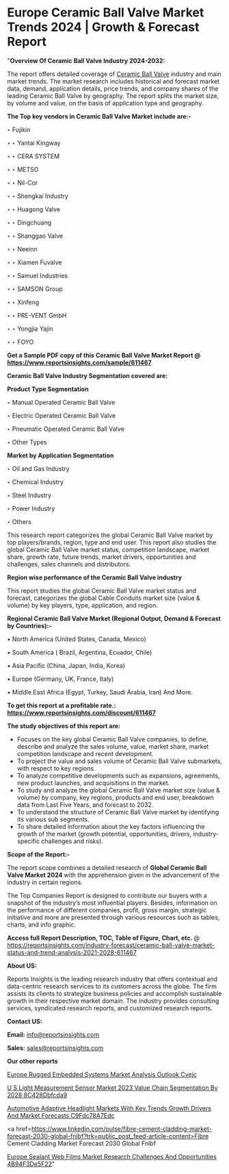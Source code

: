 # Europe Ceramic Ball Valve Market Trends 2024 | Growth & Forecast Report

"<strong>Overview Of Ceramic Ball Valve Industry 2024-2032:</strong>

The report offers detailed coverage of <a href=https://www.reportsinsights.com/sample/611467>Ceramic Ball Valve</a> industry and main market trends. The market research includes historical and forecast market data, demand, application details, price trends, and company shares of the leading Ceramic Ball Valve by geography. The report splits the market size, by volume and value, on the basis of application type and geography.

<strong>The Top key vendors in Ceramic Ball Valve Market include are:- </strong>

‣ Fujikin

‣ 
‣ Yantai Kingway

‣ 
‣ CERA SYSTEM

‣ 
‣ METSO

‣ 
‣ Nil-Cor

‣ 
‣ Shengkai Industry

‣ 
‣ Huagong Valve

‣ 
‣ Dingchuang

‣ 
‣ Shanggao Valve

‣ 
‣ Neeinn

‣ 
‣ Xiamen Fuvalve

‣ 
‣ Samuel Industries

‣ 
‣ SAMSON Group

‣ 
‣ Xinfeng

‣ 
‣ PRE-VENT GmbH

‣ 
‣ Yongjia Yajin

‣ 
‣ FOYO

<strong>Get a Sample PDF copy of this Ceramic Ball Valve Market Report </strong><strong>@ <a href=https://www.reportsinsights.com/sample/611467 style=color:#0000ff;>https://www.reportsinsights.com/sample/611467</a> </strong>

<strong>Ceramic Ball Valve Industry Segmentation covered are:</strong>

<strong>Product Type Segmentation</strong>

‣    Manual Operated Ceramic Ball Valve

‣ Electric Operated Ceramic Ball Valve

‣ Pneumatic Operated Ceramic Ball Valve

‣ Other Types

<strong>Market by Application Segmentation</strong>

‣   Oil and Gas Industry

‣ Chemical Industry

‣ Steel Industry

‣ Power Industry

‣ Others

This research report categorizes the global Ceramic Ball Valve market by top players/brands, region, type and end user. This report also studies the global Ceramic Ball Valve market status, competition landscape, market share, growth rate, future trends, market drivers, opportunities and challenges, sales channels and distributors.

<strong>Region wise performance of the Ceramic Ball Valve industry</strong><strong> </strong>

This report studies the global Ceramic Ball Valve market status and forecast, categorizes the global Cable Conduits market size (value &amp; volume) by key players, type, application, and region. 

<strong>Regional Ceramic Ball Valve Market (Regional Output, Demand &amp; Forecast by Countries):-</strong>

• North America (United States, Canada, Mexico)

• South America ( Brazil, Argentina, Ecuador, Chile)

• Asia Pacific (China, Japan, India, Korea)

• Europe (Germany, UK, France, Italy)

• Middle East Africa (Egypt, Turkey, Saudi Arabia, Iran) And More.

<strong>To get this report at a profitable rate.: <a href=https://www.reportsinsights.com/discount/611467 style=color:#0000ff;>https://www.reportsinsights.com/discount/611467</a></strong>

<strong>The study objectives of this report are:</strong>
<ul>
  <li>Focuses on the key global Ceramic Ball Valve companies, to define, describe and analyze the sales volume, value, market share, market competition landscape and recent development.</li>
  <li>To project the value and sales volume of Ceramic Ball Valve submarkets, with respect to key regions.</li>
  <li>To analyze competitive developments such as expansions, agreements, new product launches, and acquisitions in the market.</li>
  <li>To study and analyze the global Ceramic Ball Valve market size (value &amp; volume) by company, key regions, products and end user, breakdown data from Last Five Years, and forecast to 2032.</li>
  <li>To understand the structure of Ceramic Ball Valve market by identifying its various sub segments.</li>
  <li>To share detailed information about the key factors influencing the growth of the market (growth potential, opportunities, drivers, industry-specific challenges and risks).</li>
</ul>
<strong>Scope of the Report:-</strong><strong> </strong>

The report scope combines a detailed research of <strong>Global Ceramic Ball Valve Market 2024 </strong>with the apprehension given in the advancement of the industry in certain regions.

The Top Companies Report is designed to contribute our buyers with a snapshot of the industry’s most influential players. Besides, information on the performance of different companies, profit, gross margin, strategic initiative and more are presented through various resources such as tables, charts, and info graphic.

<strong>Access full Report Description, TOC, Table of Figure, Chart, etc. </strong>@   <a href=https://reportsinsights.com/industry-forecast/ceramic-ball-valve-market-status-and-trend-analysis-2021-2028-611467 style=color:#0000ff;>https://reportsinsights.com/industry-forecast/ceramic-ball-valve-market-status-and-trend-analysis-2021-2028-611467</a>

<strong>About US:</strong>

Reports Insights is the leading research industry that offers contextual and data-centric research services to its customers across the globe. The firm assists its clients to strategize business policies and accomplish sustainable growth in their respective market domain. The industry provides consulting services, syndicated research reports, and customized research reports.

<strong>Contact US:</strong>

<p class=""""><b>Email:</b> <a href=mailto:info@reportsinsights.com>info@reportsinsights.com</a></p>
<p class=""""><b>Sales:</b> <a href=mailto:sales@reportsinsights.com>sales@reportsinsights.com</a></p>

<strong>Our other reports</strong>

<a href=https://www.linkedin.com/pulse/europe-rugged-embedded-systems-market-analysis-outlook-cvejc/>Europe Rugged Embedded Systems Market Analysis Outlook Cvejc</a>

<a href=https://medium.com/@swatiga40/u-s-light-measurement-sensor-market-2023-value-chain-segmentation-by-2028-8c428dbfcda9>U S Light Measurement Sensor Market 2023 Value Chain Segmentation By 2028 8C428Dbfcda9</a>

<a href=https://medium.com/@anuragakarte041/automotive-adaptive-headlight-markets-with-key-trends-growth-drivers-and-market-forecasts-c9fdc78a7edc>Automotive Adaptive Headlight Markets With Key Trends Growth Drivers And Market Forecasts C9Fdc78A7Edc</a>

<a href=https://www.linkedin.com/pulse/fibre-cement-cladding-market-forecast-2030-global-fnlbf?trk=public_post_feed-article-content>Fibre Cement Cladding Market Forecast 2030 Global Fnlbf</a>

<a href=https://medium.com/@nadeemkazi654/europe-sealant-web-films-market-research-challenges-and-opportunities-4b94f3de5f22>Europe Sealant Web Films Market Research Challenges And Opportunities 4B94F3De5F22</a>"
